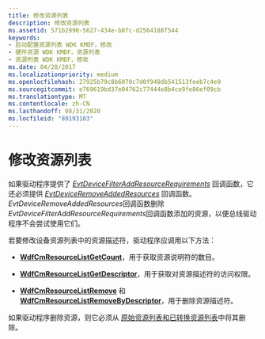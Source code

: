```yaml
---
title: 修改资源列表
description: 修改资源列表
ms.assetid: 571b2990-5627-434e-b8fc-d2564188f544
keywords:
- 启动配置资源列表 WDK KMDF，修改
- 硬件资源 WDK KMDF，资源列表
- 资源列表 WDK KMDF，修改
ms.date: 04/20/2017
ms.localizationpriority: medium
ms.openlocfilehash: 27925b79c8b6070c7d0f948db541513feeb7c4e9
ms.sourcegitcommit: e769619bd37e04762c77444e8b4ce9fe86ef09cb
ms.translationtype: MT
ms.contentlocale: zh-CN
ms.lasthandoff: 08/31/2020
ms.locfileid: "89193103"
---
```

# <a name="modifying-a-resource-list"></a>修改资源列表


如果驱动程序提供了 [*EvtDeviceFilterAddResourceRequirements*](/windows-hardware/drivers/ddi/wdffdo/nc-wdffdo-evt_wdf_device_filter_resource_requirements) 回调函数，它还必须提供 [*EvtDeviceRemoveAddedResources*](/windows-hardware/drivers/ddi/wdffdo/nc-wdffdo-evt_wdf_device_remove_added_resources) 回调函数。 *EvtDeviceRemoveAddedResources*回调函数删除*EvtDeviceFilterAddResourceRequirements*回调函数添加的资源，以便总线驱动程序不会尝试使用它们。

若要修改设备资源列表中的资源描述符，驱动程序应调用以下方法：

-   [**WdfCmResourceListGetCount**](/windows-hardware/drivers/ddi/wdfresource/nf-wdfresource-wdfcmresourcelistgetcount)，用于获取资源说明符的数目。

-   [**WdfCmResourceListGetDescriptor**](/windows-hardware/drivers/ddi/wdfresource/nf-wdfresource-wdfcmresourcelistgetdescriptor)，用于获取对资源描述符的访问权限。

-   [**WdfCmResourceListRemove**](/windows-hardware/drivers/ddi/wdfresource/nf-wdfresource-wdfcmresourcelistremove) 和 [**WdfCmResourceListRemoveByDescriptor**](/windows-hardware/drivers/ddi/wdfresource/nf-wdfresource-wdfcmresourcelistremovebydescriptor)，用于删除资源描述符。

如果驱动程序删除资源，则它必须从 [原始资源列表和已转换资源列表](raw-and-translated-resources.md)中将其删除。

 

